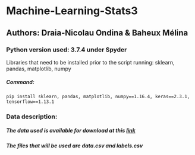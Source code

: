 # Machine-Learning-Stats3
## Authors: Draia-Nicolau Ondina & Baheux Mélina

### Python version used: 3.7.4 under Spyder

Libraries that need to be installed prior to the script running: sklearn, pandas, matplotlib, numpy
##### Command: 
```
pip install sklearn, pandas, matplotlib, numpy==1.16.4, keras==2.3.1, tensorflow==1.13.1
```

### Data description: 
##### The data used is available for download at this [link](https://archive.ics.uci.edu/ml/datasets/gene+expression+cancer+RNA-Seq)
##### The files that will be used are data.csv and labels.csv
